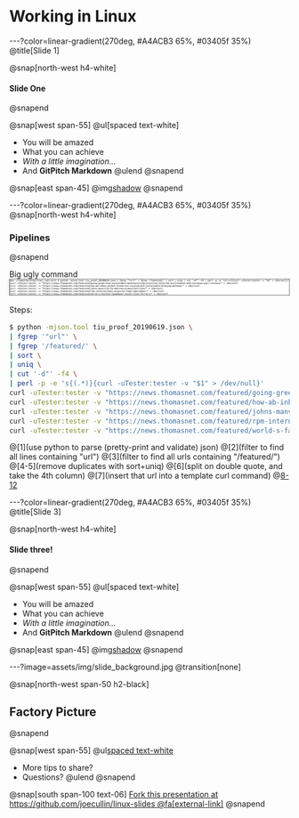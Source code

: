 # Working in Linux

---?color=linear-gradient(270deg, #A4ACB3 65%, #03405f 35%)
@title[Slide 1]

@snap[north-west h4-white]
#### Slide One
@snapend

@snap[west span-55]
@ul[spaced text-white]
- You will be amazed
- What you can achieve
- *With a little imagination...*
- And **GitPitch Markdown**
@ulend
@snapend

@snap[east span-45]
@img[shadow](assets/img/conference.png)
@snapend

---?color=linear-gradient(270deg, #A4ACB3 65%, #03405f 35%)
@snap[north-west h4-white]
### Pipelines
@snapend

Big ugly command
![big command](assets/img/big_command2.jpg)

Steps:
```bash
$ python -mjson.tool tiu_proof_20190619.json \
| fgrep '"url"' \
| fgrep '/featured/' \
| sort \
| uniq \
| cut '-d"' -f4 \
| perl -p -e 's{(.*)}{curl -uTester:tester -v "$1" > /dev/null}'
curl -uTester:tester -v "https://news.thomasnet.com/featured/going-green-how-sustainable-manufacturing-practices-help-the-environment-and-increase-your-revenue/" > /dev/null
curl -uTester:tester -v "https://news.thomasnet.com/featured/how-ab-inbev-global-breweries-incorporate-sustainable-brewing-methods/" > /dev/null
curl -uTester:tester -v "https://news.thomasnet.com/featured/johns-manville-to-add-new-production-line/" > /dev/null
curl -uTester:tester -v "https://news.thomasnet.com/featured/rpm-international-acquires-foam-tape-maker/" > /dev/null
curl -uTester:tester -v "https://news.thomasnet.com/featured/world-s-fastest-lawnmower-could-rival-ferrari/" > /dev/null 
```
@[1](use python to parse (pretty-print and validate) json)
@[2](filter to find all lines containing "url")
@[3](filter to find all urls containing "/featured/")
@[4-5](remove duplicates with sort+uniq)
@[6](split on double quote, and take the 4th column)
@[7](insert that url into a template curl command)
@[8-12](result)


---?color=linear-gradient(270deg, #A4ACB3 65%, #03405f 35%)
@title[Slide 3]

@snap[north-west h4-white]
#### Slide three!
@snapend

@snap[west span-55]
@ul[spaced text-white]
- You will be amazed
- What you can achieve
- *With a little imagination...*
- And **GitPitch Markdown**
@ulend
@snapend

@snap[east span-45]
@img[shadow](assets/img/conference.png)
@snapend

---?image=assets/img/slide_background.jpg
@transition[none]

@snap[north-west span-50 h2-black]
## Factory Picture
@snapend

@snap[west span-55]
@ul[spaced text-white](false)
- More tips to share?
- Questions?
@ulend
@snapend

@snap[south span-100 text-06]
[Fork this presentation at https://github.com/joecullin/linux-slides @fa[external-link]](https://github.com/joecullin/linux-slides)
@snapend
